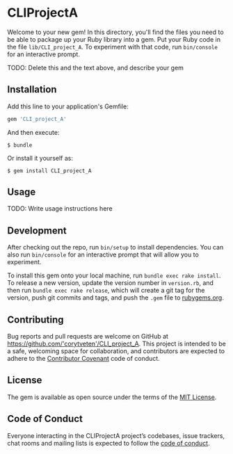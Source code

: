 # CLIProjectA

Welcome to your new gem! In this directory, you'll find the files you need to be able to package up your Ruby library into a gem. Put your Ruby code in the file `lib/CLI_project_A`. To experiment with that code, run `bin/console` for an interactive prompt.

TODO: Delete this and the text above, and describe your gem

## Installation

Add this line to your application's Gemfile:

```ruby
gem 'CLI_project_A'
```

And then execute:

    $ bundle

Or install it yourself as:

    $ gem install CLI_project_A

## Usage

TODO: Write usage instructions here

## Development

After checking out the repo, run `bin/setup` to install dependencies. You can also run `bin/console` for an interactive prompt that will allow you to experiment.

To install this gem onto your local machine, run `bundle exec rake install`. To release a new version, update the version number in `version.rb`, and then run `bundle exec rake release`, which will create a git tag for the version, push git commits and tags, and push the `.gem` file to [rubygems.org](https://rubygems.org).

## Contributing

Bug reports and pull requests are welcome on GitHub at https://github.com/'corytveten'/CLI_project_A. This project is intended to be a safe, welcoming space for collaboration, and contributors are expected to adhere to the [Contributor Covenant](http://contributor-covenant.org) code of conduct.

## License

The gem is available as open source under the terms of the [MIT License](https://opensource.org/licenses/MIT).

## Code of Conduct

Everyone interacting in the CLIProjectA project’s codebases, issue trackers, chat rooms and mailing lists is expected to follow the [code of conduct](https://github.com/'corytveten'/CLI_project_A/blob/master/CODE_OF_CONDUCT.md).
